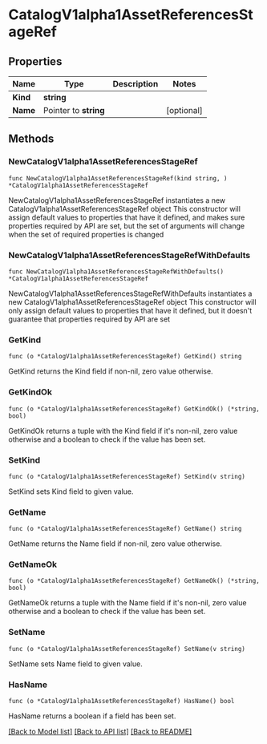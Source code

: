# CatalogV1alpha1AssetReferencesStageRef

## Properties

Name | Type | Description | Notes
------------ | ------------- | ------------- | -------------
**Kind** | **string** |  | 
**Name** | Pointer to **string** |  | [optional] 

## Methods

### NewCatalogV1alpha1AssetReferencesStageRef

`func NewCatalogV1alpha1AssetReferencesStageRef(kind string, ) *CatalogV1alpha1AssetReferencesStageRef`

NewCatalogV1alpha1AssetReferencesStageRef instantiates a new CatalogV1alpha1AssetReferencesStageRef object
This constructor will assign default values to properties that have it defined,
and makes sure properties required by API are set, but the set of arguments
will change when the set of required properties is changed

### NewCatalogV1alpha1AssetReferencesStageRefWithDefaults

`func NewCatalogV1alpha1AssetReferencesStageRefWithDefaults() *CatalogV1alpha1AssetReferencesStageRef`

NewCatalogV1alpha1AssetReferencesStageRefWithDefaults instantiates a new CatalogV1alpha1AssetReferencesStageRef object
This constructor will only assign default values to properties that have it defined,
but it doesn't guarantee that properties required by API are set

### GetKind

`func (o *CatalogV1alpha1AssetReferencesStageRef) GetKind() string`

GetKind returns the Kind field if non-nil, zero value otherwise.

### GetKindOk

`func (o *CatalogV1alpha1AssetReferencesStageRef) GetKindOk() (*string, bool)`

GetKindOk returns a tuple with the Kind field if it's non-nil, zero value otherwise
and a boolean to check if the value has been set.

### SetKind

`func (o *CatalogV1alpha1AssetReferencesStageRef) SetKind(v string)`

SetKind sets Kind field to given value.


### GetName

`func (o *CatalogV1alpha1AssetReferencesStageRef) GetName() string`

GetName returns the Name field if non-nil, zero value otherwise.

### GetNameOk

`func (o *CatalogV1alpha1AssetReferencesStageRef) GetNameOk() (*string, bool)`

GetNameOk returns a tuple with the Name field if it's non-nil, zero value otherwise
and a boolean to check if the value has been set.

### SetName

`func (o *CatalogV1alpha1AssetReferencesStageRef) SetName(v string)`

SetName sets Name field to given value.

### HasName

`func (o *CatalogV1alpha1AssetReferencesStageRef) HasName() bool`

HasName returns a boolean if a field has been set.


[[Back to Model list]](../README.md#documentation-for-models) [[Back to API list]](../README.md#documentation-for-api-endpoints) [[Back to README]](../README.md)


